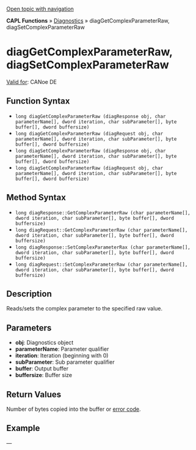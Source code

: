[Open topic with navigation](../../../../../CANoeDEFamily.htm#Topics/CAPLFunctions/Diagnostics/Functions/CAPLfunctionDiagGetComplexParameterRaw.md)

**CAPL Functions** » [Diagnostics](../CAPLfunctionsDiagnosticsOverview.md) » diagGetComplexParameterRaw, diagSetComplexParameterRaw

# diagGetComplexParameterRaw, diagSetComplexParameterRaw

[Valid for](../../../Shared/FeatureAvailability.md): CANoe DE

## Function Syntax

- `long diagGetComplexParameterRaw (diagResponse obj, char parameterName[], dword iteration, char subParameter[], byte buffer[], dword buffersize)`
- `long diagGetComplexParameterRaw (diagRequest obj, char parameterName[], dword iteration, char subParameter[], byte buffer[], dword buffersize)`
- `long diagSetComplexParameterRaw (diagResponse obj, char parameterName[], dword iteration, char subParameter[], byte buffer[], dword buffersize)`
- `long diagSetComplexParameterRaw (diagRequest obj, char parameterName[], dword iteration, char subParameter[], byte buffer[], dword buffersize)`

## Method Syntax

- `long diagResponse::GetComplexParameterRaw (char parameterName[], dword iteration, char subParameter[], byte buffer[], dword buffersize)`
- `long diagRequest::GetComplexParameterRaw (char parameterName[], dword iteration, char subParameter[], byte buffer[], dword buffersize)`
- `long diagResponse::SetComplexParameterRax (char parameterName[], dword iteration, char subParameter[], byte buffer[], dword buffersize)`
- `long diagRequest::SetComplexParameterRaw (char parameterName[], dword iteration, char subParameter[], byte buffer[], dword buffersize)`

## Description

Reads/sets the complex parameter to the specified raw value.

## Parameters

- **obj**: Diagnostics object
- **parameterName**: Parameter qualifier
- **iteration**: Iteration (beginning with 0)
- **subParameter**: Sub parameter qualifier
- **buffer**: Output buffer
- **buffersize**: Buffer size

## Return Values

Number of bytes copied into the buffer or [error code](../CAPLfunctionsDiagnosticsErrorCode.md).

## Example

—